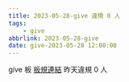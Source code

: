 ```yaml
---
title: 2023-05-28-give 違規 0 人
tags:
    - give
abbrlink: 2023-05-28-give
date: give-2023-05-28 12:00:00
---
```

give 板 [板規連結](https://www.ptt.cc/bbs/give/M.1612495900.A.C32.html)
昨天違規 0 人
